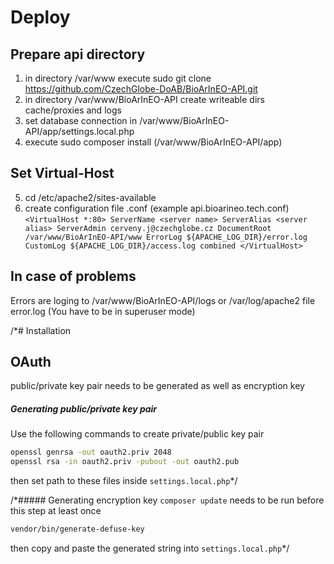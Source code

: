 # Deploy
## Prepare api directory
 1) in directory /var/www execute sudo git clone https://github.com/CzechGlobe-DoAB/BioArInEO-API.git
 2) in directory /var/www/BioArInEO-API create writeable dirs cache/proxies and logs
 3) set database connection in /var/www/BioArInEO-API/app/settings.local.php
 4) execute sudo composer install (/var/www/BioArInEO-API/app)
## Set Virtual-Host
 5) cd /etc/apache2/sites-available
 6) create configuration file <api-domain>.conf (example api.bioarineo.tech.conf)
  `<VirtualHost *:80>
        ServerName <server name>
        ServerAlias <server alias>
        ServerAdmin cerveny.j@czechglobe.cz
        DocumentRoot /var/www/BioArInEO-API/www
        ErrorLog ${APACHE_LOG_DIR}/error.log
        CustomLog ${APACHE_LOG_DIR}/access.log combined
  </VirtualHost>`

## In case of problems 
   Errors are loging to /var/www/BioArInEO-API/logs or /var/log/apache2 file error.log (You have to be in superuser mode)
   
/*# Installation
## OAuth
public/private key pair needs to be generated as well as encryption key
##### Generating public/private key pair
Use the following commands to create private/public key pair
```bash
openssl genrsa -out oauth2.priv 2048
openssl rsa -in oauth2.priv -pubout -out oauth2.pub
```
then set path to these files inside `settings.local.php`*/

/*##### Generating encryption key
`composer update` needs to be run before this step at least once
```bash
vendor/bin/generate-defuse-key
```
then copy and paste the generated string into `settings.local.php`*/
